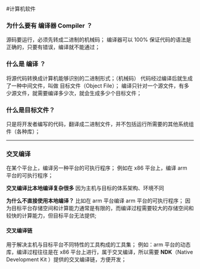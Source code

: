#计算机软件
### 为什么要有 编译器 Compiler ？
源码要运行，必须先转成二进制的机械码；
编译器可以 100% 保证代码的语法是正确的，只要有错误，编译就不能通过；

### 什么是 编译 ？
将源代码转换成计算机能够识别的二进制形式；（机械码）
代码经过编译后就生成了一种中间文件，叫做 目标文件（Object File）；
编译只针对一个源文件，有多少源文件，就需要编译多少次，就会生成多少个目标文件；

### 什么是目标文件？
只是将开发者编写的代码，翻译成二进制文件，并不包括运行所需要的其他系统组件（各种库）；

***

### 交叉编译
在某个平台上，编译另一种平台的可执行程序；
例如在 x86 平台上，编译 arm 平台的可执行程序；

**交叉编译比本地编译复杂很多**
因为主机与目标的体系架构、环境不同

**为什么不直接使用本地编译？**
比如在 arm 平台编译 arm 平台的可执行程序；
因为目标平台存储空间和计算能力通常是有限的，而编译过程需要较大的存储空间和较快的计算能力，但目标平台无法提供;

#### 交叉编译链
用于解决主机与目标平台不同特性的工具构成的工具集；
例如：arm 平台的动态库，编译过程往往是在 x86 平台上进行，属于交叉编译，所以需要 **NDK**（Native Development Kit ）提供的交叉编译链，方便开发；